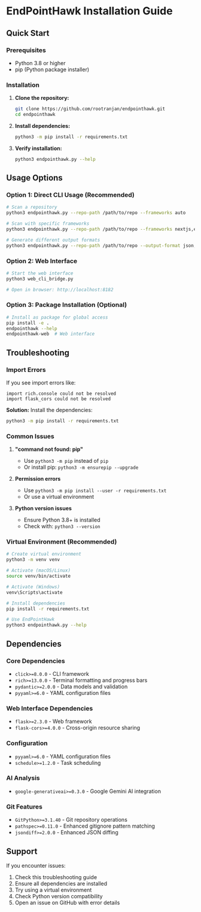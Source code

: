 # EndPointHawk Installation Guide

## Quick Start

### Prerequisites
- Python 3.8 or higher
- pip (Python package installer)

### Installation

1. **Clone the repository:**
   ```bash
   git clone https://github.com/rootranjan/endpointhawk.git
   cd endpointhawk
   ```

2. **Install dependencies:**
   ```bash
   python3 -m pip install -r requirements.txt
   ```

3. **Verify installation:**
   ```bash
   python3 endpointhawk.py --help
   ```

## Usage Options

### Option 1: Direct CLI Usage (Recommended)
```bash
# Scan a repository
python3 endpointhawk.py --repo-path /path/to/repo --frameworks auto

# Scan with specific frameworks
python3 endpointhawk.py --repo-path /path/to/repo --frameworks nextjs,express

# Generate different output formats
python3 endpointhawk.py --repo-path /path/to/repo --output-format json,csv,sarif
```

### Option 2: Web Interface
```bash
# Start the web interface
python3 web_cli_bridge.py

# Open in browser: http://localhost:8182
```

### Option 3: Package Installation (Optional)
```bash
# Install as package for global access
pip install -e .
endpointhawk --help
endpointhawk-web  # Web interface
```

## Troubleshooting

### Import Errors
If you see import errors like:
```
import rich.console could not be resolved
import flask_cors could not be resolved
```

**Solution:** Install the dependencies:
```bash
python3 -m pip install -r requirements.txt
```

### Common Issues

1. **"command not found: pip"**
   - Use `python3 -m pip` instead of `pip`
   - Or install pip: `python3 -m ensurepip --upgrade`

2. **Permission errors**
   - Use `python3 -m pip install --user -r requirements.txt`
   - Or use a virtual environment

3. **Python version issues**
   - Ensure Python 3.8+ is installed
   - Check with: `python3 --version`

### Virtual Environment (Recommended)
```bash
# Create virtual environment
python3 -m venv venv

# Activate (macOS/Linux)
source venv/bin/activate

# Activate (Windows)
venv\Scripts\activate

# Install dependencies
pip install -r requirements.txt

# Use EndPointHawk
python3 endpointhawk.py --help
```

## Dependencies

### Core Dependencies
- `click>=8.0.0` - CLI framework
- `rich>=13.0.0` - Terminal formatting and progress bars
- `pydantic>=2.0.0` - Data models and validation
- `pyyaml>=6.0` - YAML configuration files

### Web Interface Dependencies
- `flask>=2.3.0` - Web framework
- `flask-cors>=4.0.0` - Cross-origin resource sharing

### Configuration
- `pyyaml>=6.0` - YAML configuration files
- `schedule>=1.2.0` - Task scheduling

### AI Analysis
- `google-generativeai>=0.3.0` - Google Gemini AI integration

### Git Features
- `GitPython>=3.1.40` - Git repository operations
- `pathspec>=0.11.0` - Enhanced gitignore pattern matching
- `jsondiff>=2.0.0` - Enhanced JSON diffing

## Support

If you encounter issues:
1. Check this troubleshooting guide
2. Ensure all dependencies are installed
3. Try using a virtual environment
4. Check Python version compatibility
5. Open an issue on GitHub with error details 